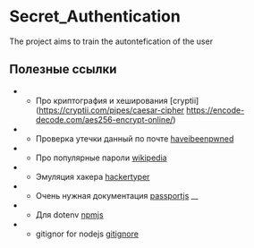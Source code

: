 # Secret_Authentication
The project aims to train the autontefication of the user

## Полезные ссылки
* * Про криптография и хеширования [cryptii](https://cryptii.com/pipes/caesar-cipher https://encode-decode.com/aes256-encrypt-online/)
* * Проверка утечки данный по почте [haveibeenpwned](https://haveibeenpwned.com/)
* * Про популярные пароли [wikipedia](https://en.wikipedia.org/wiki/List_of_the_most_common_passwords)
* * Эмуляция хакера [hackertyper](https://hackertyper.net/)
* * Очень нужная документация [passportjs](https://www.passportjs.org/docs/)
__
* * Для dotenv [npmjs](https://www.npmjs.com/package/dotenv)
* * gitignor for nodejs [gitignore](https://github.com/github/gitignore/blob/main/Node.gitignore)
